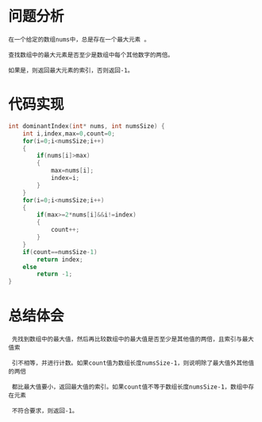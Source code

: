 # 问题分析 #

    在一个给定的数组nums中，总是存在一个最大元素 。

    查找数组中的最大元素是否至少是数组中每个其他数字的两倍。

    如果是，则返回最大元素的索引，否则返回-1。 

# 代码实现 #
```C
int dominantIndex(int* nums, int numsSize) {
    int i,index,max=0,count=0;
    for(i=0;i<numsSize;i++)
    {
        if(nums[i]>max)
        {
            max=nums[i];
            index=i;
        }
    }
    for(i=0;i<numsSize;i++)
    {
        if(max>=2*nums[i]&&i!=index)
        {
            count++;
        }
    }
    if(count==numsSize-1)
        return index;
    else
        return -1;
}
```
# 总结体会 #
     先找到数组中的最大值，然后再比较数组中的最大值是否至少是其他值的两倍，且索引与最大值索

     引不相等，并进行计数。如果count值为数组长度numsSize-1，则说明除了最大值外其他值的两倍

     都比最大值要小，返回最大值的索引。如果count值不等于数组长度numsSize-1，数组中存在元素

     不符合要求，则返回-1。